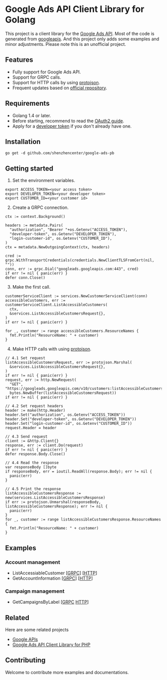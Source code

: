 
# Google Ads API Client Library for Golang

This project is a client library for the [Google Ads API](https://developers.google.com/google-ads/api/docs/start). Most of the code is generated from [googleapis](https://github.com/googleapis/googleapis/tree/master/google/ads/googleads). And this project only adds some examples and minor adjustments. Please note this is an unofficial project.


## Features

- Fully support for Google Ads API.
- Support for GRPC calls.
- Support for HTTP calls by using [protojson](https://google.golang.org/protobuf/encoding/protojson).
- Frequent updates based on [official repository](https://github.com/googleapis/googleapis).


## Requirements

- Golang 1.4 or later.
- Before starting, recommend to read the [OAuth2 guide](https://developers.google.com/google-ads/api/docs/oauth/overview).
- Apply for a [developer token](https://developers.google.com/google-ads/api/docs/first-call/dev-token) if you don't already have one.

## Installation

```
go get -d github.com/shenzhencenter/google-ads-pb
```
    
## Getting started

1. Set the environment variables.

```
export ACCESS_TOKEN=<your access token>
export DEVELOPER_TOKEN=<your developer token>
export CUSTOMER_ID=<your customer id>
```

2. Create a GRPC connection.

```
ctx := context.Background()

headers := metadata.Pairs(
  "authorization", "Bearer "+os.Getenv("ACCESS_TOKEN"),
  "developer-token", os.Getenv("DEVELOPER_TOKEN"),
  "login-customer-id", os.Getenv("CUSTOMER_ID"),
)
ctx = metadata.NewOutgoingContext(ctx, headers)

cred := grpc.WithTransportCredentials(credentials.NewClientTLSFromCert(nil, ""))
conn, err := grpc.Dial("googleads.googleapis.com:443", cred)
if err != nil { panic(err) }
defer conn.Close()
```

3. Make the first call.

```
customerServiceClient := services.NewCustomerServiceClient(conn)
accessibleCustomers, err := customerServiceClient.ListAccessibleCustomers(
  ctx, 
  &services.ListAccessibleCustomersRequest{},
)
if err != nil { panic(err) }

for _, customer := range accessibleCustomers.ResourceNames {
  fmt.Println("ResourceName: " + customer)
}
```

4. Make HTTP calls with using [protojson](https://google.golang.org/protobuf/encoding/protojson).

```
// 4.1 Set request
listAccessibleCustomersRequest, err := protojson.Marshal(
  &services.ListAccessibleCustomersRequest{},
)
if err != nil { panic(err) }
request, err := http.NewRequest(
  "GET", "https://googleads.googleapis.com/v10/customers:listAccessibleCustomers",
  bytes.NewBuffer(listAccessibleCustomersRequest))
if err != nil { panic(err) }

// 4.2 Set request headers
header := make(http.Header)
header.Set("authorization", os.Getenv("ACCESS_TOKEN"))
header.Set("developer-token", os.Getenv("DEVELOPER_TOKEN"))
header.Set("login-customer-id", os.Getenv("CUSTOMER_ID"))
request.Header = header

// 4.3 Send request
client := &http.Client{}
response, err := client.Do(request)
if err != nil { panic(err) }
defer response.Body.Close()

// 4.4 Read the response
var responseBody []byte
if responseBody, err = ioutil.ReadAll(response.Body); err != nil {
  panic(err)
}

// 4.5 Print the response
listAccessibleCustomersResponse := new(services.ListAccessibleCustomersResponse)
if err := protojson.Unmarshal(responseBody, listAccessibleCustomersResponse); err != nil {
  panic(err)
}
for _, customer := range listAccessibleCustomersResponse.ResourceNames {
  fmt.Println("ResourceName: " + customer)
}
```


## Examples


### Account management

- ListAccessiableCustomer [[GRPC](https://github.com/shenzhencenter/google-ads-pb/blob/main/examples/account_management/list_accessible_customers.go)] [[HTTP](https://github.com/shenzhencenter/google-ads-pb/blob/main/examples/account_management/http_list_accessible_customers.go)]
- GetAccountInformation [[GRPC](https://github.com/shenzhencenter/google-ads-pb/blob/main/examples/account_management/get_account_information.go)] [[HTTP](https://github.com/shenzhencenter/google-ads-pb/blob/main/examples/account_management/http_get_account_information.go)]

### Campaign management

- GetCampaignsByLabel [[GRPC](https://github.com/shenzhencenter/google-ads-pb/blob/main/examples/campaign_management/get_campaigns_by_label.go) [HTTP](https://github.com/shenzhencenter/google-ads-pb/blob/main/examples/campaign_management/http_get_campaigns_by_label.go)]

## Related

Here are some related projects

- [Google APIs](https://github.com/googleapis/googleapis)
- [Google Ads API Client Library for PHP](https://github.com/googleads/google-ads-php)

## Contributing

Welcome to contribute more examples and documentations.
